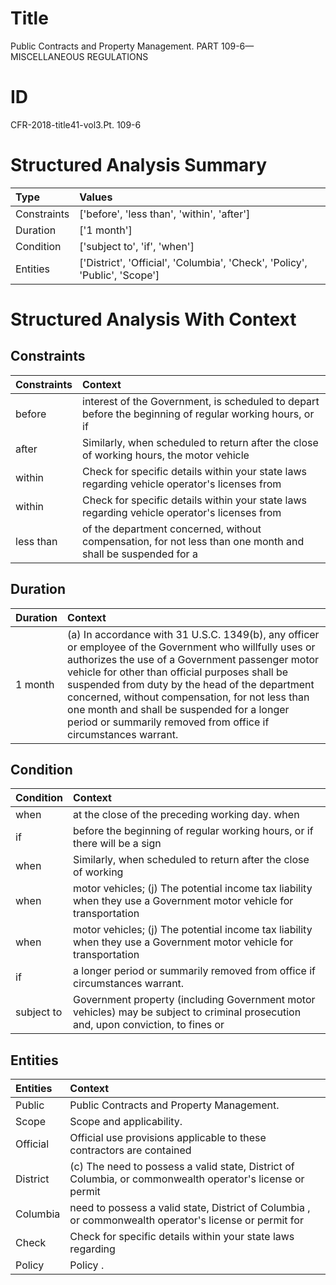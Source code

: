 # Title

 Public Contracts and Property Management. PART 109-6—MISCELLANEOUS REGULATIONS


# ID

 CFR-2018-title41-vol3.Pt. 109-6


# Structured Analysis Summary

| Type        | Values                                                                     |
|:------------|:---------------------------------------------------------------------------|
| Constraints | ['before', 'less than', 'within', 'after']                                 |
| Duration    | ['1 month']                                                                |
| Condition   | ['subject to', 'if', 'when']                                               |
| Entities    | ['District', 'Official', 'Columbia', 'Check', 'Policy', 'Public', 'Scope'] |


# Structured Analysis With Context

 


## Constraints

| Constraints   | Context                                                                                                     |
|:--------------|:------------------------------------------------------------------------------------------------------------|
| before        | interest of the Government, is scheduled to depart before the beginning of regular working hours, or if     |
| after         | Similarly, when scheduled to return  after the close of working hours, the motor vehicle                    |
| within        | Check for specific details  within your state laws regarding vehicle operator's licenses from               |
| within        | Check for specific details  within your state laws regarding vehicle operator's licenses from               |
| less than     | of the department concerned, without compensation, for not less than one month and shall be suspended for a |


## Duration

| Duration   | Context                                                                                                                                                                                                                                                                                                                                                                                                                             |
|:-----------|:------------------------------------------------------------------------------------------------------------------------------------------------------------------------------------------------------------------------------------------------------------------------------------------------------------------------------------------------------------------------------------------------------------------------------------|
| 1 month    | (a) In accordance with 31 U.S.C. 1349(b), any officer or employee of the Government who willfully uses or authorizes the use of a Government passenger motor vehicle for other than official purposes shall be suspended from duty by the head of the department concerned, without compensation, for not less than one month and shall be suspended for a longer period or summarily removed from office if circumstances warrant. |


## Condition

| Condition   | Context                                                                                                                            |
|:------------|:-----------------------------------------------------------------------------------------------------------------------------------|
| when        | at the close of the preceding working day. when                                                                                    |
| if          | before the beginning of regular working hours, or if  there will be a sign                                                         |
| when        | Similarly,  when scheduled to return after the close of working                                                                    |
| when        | motor vehicles; (j) The potential income tax liability when they use a Government motor vehicle for transportation                 |
| when        | motor vehicles; (j) The potential income tax liability when they use a Government motor vehicle for transportation                 |
| if          | a longer period or summarily removed from office if  circumstances warrant.                                                        |
| subject to  | Government property (including Government motor vehicles) may be subject to criminal prosecution and, upon conviction, to fines or |


## Entities

| Entities   | Context                                                                                                   |
|:-----------|:----------------------------------------------------------------------------------------------------------|
| Public     | Public  Contracts and Property Management.                                                                |
| Scope      | Scope  and applicability.                                                                                 |
| Official   | Official use provisions applicable to these contractors are contained                                     |
| District   | (c) The need to possess a valid state, District of Columbia, or commonwealth operator's license or permit |
| Columbia   | need to possess a valid state, District of Columbia , or commonwealth operator's license or permit for    |
| Check      | Check for specific details within your state laws regarding                                               |
| Policy     | Policy .                                                                                                  |


